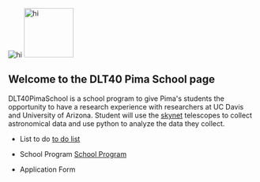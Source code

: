  <img src="https://svalenti.github.io/DLT40PimaSchool.github.io/images/Prompt.jpg" alt="hi" class="inline"/> 
 <img src="https://svalenti.github.io/DLT40PimaSchool.github.io/images/pccsymbol.png" alt="hi" width="100" height="100" class="inline"/> 
 
## Welcome to the DLT40 Pima School page 
DLT40PimaSchool is a school program to give Pima's students the opportunity to have a research experience with researchers at UC Davis and University of Arizona. Student will use the [skynet](https://skynet.unc.edu) telescopes to collect astronomical data and use python to analyze the data they collect.
 
 
- List to do [to do list](to_do_list.md)

- School Program [School Program](program.md)

- Application Form


